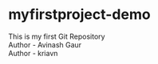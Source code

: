 # myfirstproject-demo
This is my first Git Repository
<br>
Author - Avinash Gaur
<br>
Author - kriavn
